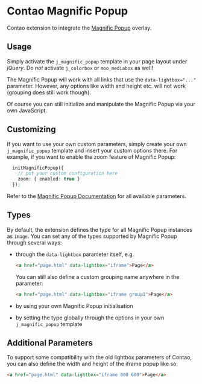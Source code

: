 Contao Magnific Popup
=====================

Contao extension to integrate the [Magnific Popup](https://github.com/dimsemenov/Magnific-Popup) overlay.

## Usage

Simply activate the `j_magnific_popup` template in your page layout under _jQuery_. Do _not_ activate `j_colorbox` or `moo_mediabox` as well!

The Magnific Popup will work with all links that use the `data-lightbox="..."` parameter. However, any options like width and height etc. will not work (grouping does still work though).

Of course you can still initialize and manipulate the Magnific Popup via your own JavaScript.

## Customizing

If you want to use your own custom parameters, simply create your own `j_magnific_popup` template and insert your custom options there. For example, if you want to enable the zoom feature of Magnific Popup:
```php
  initMagnificPopup({
    // put your custom configuration here
    zoom: { enabled: true }
  });
```
Refer to the [Magnific Popup Documentation](http://dimsemenov.com/plugins/magnific-popup/documentation.html) for all available parameters.

## Types

By default, the extension defines the type for all Magnific Popup instances as `image`. You can set any of the types supported by Magnific Popup through several ways:

- through the `data-lightbox` parameter itself, e.g.

  ```html
  <a href="page.html" data-lightbox="iframe">Page</a>
  ```

  You can still also define a custom grouping name anywhere in the parameter:

  ```html
  <a href="page.html" data-lightbox="iframe group1">Page</a>
  ```

- by using your own Magnific Popup initialisation
- by setting the type globally through the options in your own `j_magnific_popup` template

## Additional Parameters

To support some compatibility with the old lightbox parameters of Contao, you can also define the width and height of the iframe popup like so:
```html
<a href="page.html" data-lightbox="iframe 800 600">Page</a>
```